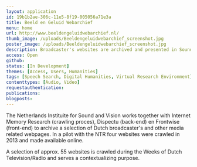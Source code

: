 ```yaml
---
layout: application
id: 19b1b2ae-306c-11e5-8f19-005056a71e3a
title: Beeld en Geluid Webarchief
menu: home
url: http://www.beeldengeluidwebarchief.nl/
thumb_image: /uploads/Beeldengeluidwebarchief_screenshot.jpg
poster_image: /uploads/Beeldengeluidwebarchief_screenshot.jpg
description: Broadcaster's websites are archived and presented in Sound and Visions webarchive
access: Open
github: 
status: [In Development]
themes: [Access, Users, Humanities]
tags: [Speech Search, Digital Humanities, Virtual Research Environment]
contenttypes: [Audio, Video]
requestauthentication: 
publications: 
blogposts: 
---
```

<p><span data-sheets-value="[null,2,&quot;NISV works together with IMR (crawling proces), Dispectu (back-end) en Frontwise (Front-end) to archive a selection of Dutch webpages. The selection of approx. 55 websites, is crawled during the Weeks of Dutch Television/Radio and serves a contextualizing purpose. Legal, technical and selection issues are still being looked at. &quot;]" data-sheets-userformat="[null,null,769,[null,0],null,null,null,null,null,null,null,1,0]">The Netherlands Instituite for Sound and Vision&nbsp;works together with Internet Memory Research (crawling proces), Dispectu (back-end) en Frontwise (front-end) to archive a selection of Dutch broadcaster's and other media related webpages. In a pilot with the NTR four websites were crawled in 2013 and made available online. </span></p>
<p><span data-sheets-value="[null,2,&quot;NISV works together with IMR (crawling proces), Dispectu (back-end) en Frontwise (Front-end) to archive a selection of Dutch webpages. The selection of approx. 55 websites, is crawled during the Weeks of Dutch Television/Radio and serves a contextualizing purpose. Legal, technical and selection issues are still being looked at. &quot;]" data-sheets-userformat="[null,null,769,[null,0],null,null,null,null,null,null,null,1,0]">A selection of approx. 55 websites is crawled during the Weeks of Dutch Television/Radio and serves a contextualizing purpose.</span></p>
<p>&nbsp;</p>
